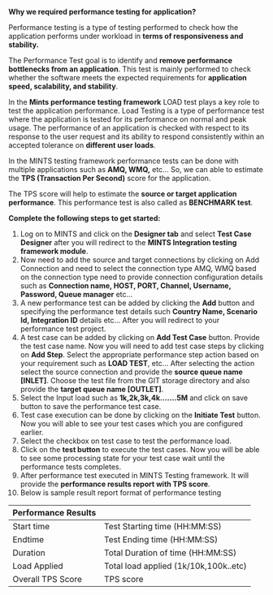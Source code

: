 
**Why we required performance testing for application?**

Performance testing is a type of testing performed to check how the application performs under workload in **terms of responsiveness and stability.**

The Performance Test goal is to identify and **remove performance bottlenecks from an application**.
This test is mainly performed to check whether the software meets the expected requirements for **application speed, scalability, and stability**. 

In the **Mints performance testing framework** LOAD test plays a key role to test the application performance. Load Testing is a type of performance test where the application is tested for its performance on normal and peak usage. The performance of an application is checked with respect to its response to the user request and its ability to respond consistently within an accepted tolerance on **different user loads**.

In the MINTS testing framework performance tests can be done with multiple applications such as **AMQ, WMQ,** etc… So, we can able to estimate the **TPS (Transaction Per Second)** score for the application. 

The TPS score will help to estimate the **source or target application performance**. This performance test is also called as **BENCHMARK test**.


**Complete the following steps to get started:**

1.	Log on to MINTS and click on the **Designer tab** and select **Test Case Designer** after you will redirect to the **MINTS Integration testing framework module**.
2.	Now need to add the source and target connections by clicking on Add Connection and need to select the connection type AMQ, WMQ based on the connection type need to provide connection configuration details such as **Connection name, HOST, PORT, Channel, Username, Password, Queue manager** etc…
3.	A new performance test can be added by clicking the **Add** button and specifying the performance test details such **Country Name, Scenario Id, Integration ID** details etc… After you will redirect to your performance test project.
4.	A test case can be added by clicking on **Add Test Case** button. Provide the test case name. Now you will need to add test case steps by clicking on **Add Step**. Select the appropriate performance step action based on your requirement such as **LOAD TEST**, etc… After selecting the action select the source connection and provide the **source queue name [INLET]**. Choose the test file from the GIT storage directory and also provide the **target queue name [OUTLET]**.
5.	Select the Input load such as **1k,2k,3k,4k…….5M** and click on save button to save the performance test case.
6.	Test case execution can be done by clicking on the **Initiate Test** button. Now you will able to see your test cases which you are configured earlier.
7.	Select the checkbox on test case to test the performance load.
8.	Click on the **test button** to execute the test cases. Now you will be able to see some processing state for your test case wait until the performance tests completes.
9.	After performance test executed in MINTS Testing framework. It will provide the **performance results report with TPS score**.
10.	Below is sample result report format of performance testing

| Performance Results |                                   |
|---------------------|-----------------------------------|
| Start time          | Test Starting time (HH:MM:SS)     |
| Endtime             | Test Ending time (HH:MM:SS)       |
| Duration            | Total Duration of time (HH:MM:SS) |
| Load Applied        | Total load applied (1k/10k,100k..etc)  |
| Overall TPS Score   | TPS score                         |

